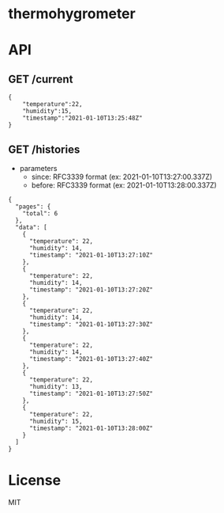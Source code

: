 # thermohygrometer

# API

## GET /current

```
{
    "temperature":22,
    "humidity":15,
    "timestamp":"2021-01-10T13:25:48Z"
}
```

## GET /histories

- parameters
  - since: RFC3339 format (ex: 2021-01-10T13:27:00.337Z)
  - before: RFC3339 format (ex: 2021-01-10T13:28:00.337Z)

```
{
  "pages": {
    "total": 6
  },
  "data": [
    {
      "temperature": 22,
      "humidity": 14,
      "timestamp": "2021-01-10T13:27:10Z"
    },
    {
      "temperature": 22,
      "humidity": 14,
      "timestamp": "2021-01-10T13:27:20Z"
    },
    {
      "temperature": 22,
      "humidity": 14,
      "timestamp": "2021-01-10T13:27:30Z"
    },
    {
      "temperature": 22,
      "humidity": 14,
      "timestamp": "2021-01-10T13:27:40Z"
    },
    {
      "temperature": 22,
      "humidity": 13,
      "timestamp": "2021-01-10T13:27:50Z"
    },
    {
      "temperature": 22,
      "humidity": 15,
      "timestamp": "2021-01-10T13:28:00Z"
    }
  ]
}
```

# License

MIT